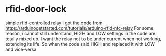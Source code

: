 # rfid-door-lock
simple rfid-controlled relay
I got the code from https://arduinogetstarted.com/tutorials/arduino-rfid-nfc-relay
For some reason, i cannot still understand, HIGH and LOW settings in the code are totally mixed up. I want the relay not to be under current when not working, extending its life. So when the code said HIGH and replaced it with LOW and vice-versa
